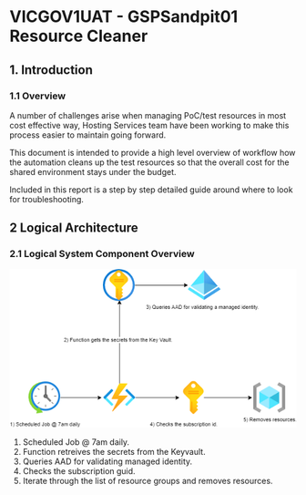 # VICGOV1UAT - GSPSandpit01 Resource Cleaner
## 1. Introduction
### 1.1	Overview

A number of challenges arise when managing PoC/test resources in most cost effective way, Hosting Services team have been working to make this process easier to maintain going forward.

This document is intended to provide a high level overview of workflow how the automation cleans up the test resources so that the overall cost for the shared environment stays under the budget.

Included in this report is a step by step detailed guide around where to look for troubleshooting.




## 2 Logical Architecture
### 2.1	Logical System Component Overview
![Figure 1: Logical Architecture Overview](./.images/workflow.png)
1. Scheduled Job @ 7am daily.
2. Function retreives the secrets from the Keyvault.
3. Queries AAD for validating managed identity.
4. Checks the subscription guid.
5. Iterate through the list of resource groups and removes resources.